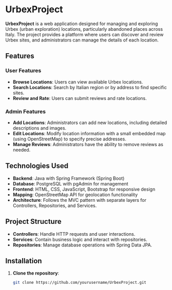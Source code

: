 # UrbexProject

**UrbexProject** is a web application designed for managing and exploring Urbex (urban exploration) locations, particularly abandoned places across Italy. The project provides a platform where users can discover and review Urbex sites, and administrators can manage the details of each location.

## Features

### User Features
- **Browse Locations**: Users can view available Urbex locations.
- **Search Locations**: Search by Italian region or by address to find specific sites.
- **Review and Rate**: Users can submit reviews and rate locations.

### Admin Features
- **Add Locations**: Administrators can add new locations, including detailed descriptions and images.
- **Edit Locations**: Modify location information with a small embedded map (using OpenStreetMap) to specify precise addresses.
- **Manage Reviews**: Administrators have the ability to remove reviews as needed.

## Technologies Used

- **Backend**: Java with Spring Framework (Spring Boot)
- **Database**: PostgreSQL with pgAdmin for management
- **Frontend**: HTML, CSS, JavaScript, Bootstrap for responsive design
- **Mapping**: OpenStreetMap API for geolocation functionality
- **Architecture**: Follows the MVC pattern with separate layers for Controllers, Repositories, and Services.

## Project Structure

- **Controllers**: Handle HTTP requests and user interactions.
- **Services**: Contain business logic and interact with repositories.
- **Repositories**: Manage database operations with Spring Data JPA.
  
## Installation

1. **Clone the repository**:
   ```bash
   git clone https://github.com/yourusername/UrbexProject.git
